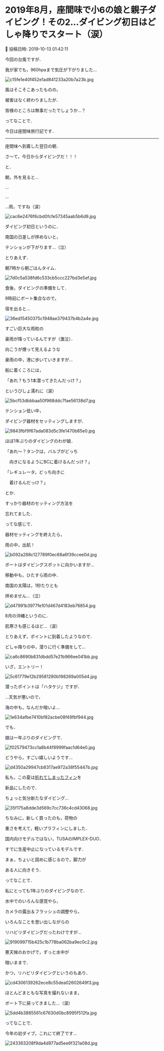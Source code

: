 # 2019年8月，座間味で小6の娘と親子ダイビング！その2…ダイビング初日はどしゃ降りでスタート（涙）

📅 投稿日時: 2019-10-13 01:42:11

今回の台風ですが．


我が家でも，960hpaまで気圧が下がりました…




![c15fe1e40f452e1ad841233a20b7a23b.jpg](images/c15fe1e40f452e1ad841233a20b7a23b.jpg)




風はそこそこあったものの，


被害はなく終わりましたが．


皆様のところは無事だったでしょうか…？





ってなことで．


今日は座間味旅行記です．





---


座間味へ到着した翌日の朝．





さ～て，今日からダイビングだ！！！


と．


朝，外を見ると…


…


…


…雨，ですね（涙）




![cac6e2476f6cbd0fcfe57345aab5b6d9.jpg](images/cac6e2476f6cbd0fcfe57345aab5b6d9.jpg)




ダイビング初日というのに．


南国の日差しが拝めないと，


テンションが下がります…（泣）





とりあえず．


朝7時から朝ごはんタイム．




![7d0c5a538fd6c533cb5ccc227bd3e5ef.jpg](images/7d0c5a538fd6c533cb5ccc227bd3e5ef.jpg)







食後，ダイビングの準備をして．


9時前にボート集合なので，


宿を出ると…




![36ed15450375c1948ae379437b4b2a4e.jpg](images/36ed15450375c1948ae379437b4b2a4e.jpg)




すごい巨大な雨粒の


豪雨が降っているんですが（激泣）．





向こうが煙って見えるような


豪雨の中，港に歩いていきますが…


船に着くころには，


「あれ？もう1本潜ってきたんだっけ？」


というびしょ濡れに（涙）




![5bcf53dbbbaa50f968ddc7fae56138d7.jpg](images/5bcf53dbbbaa50f968ddc7fae56138d7.jpg)







テンション低い中，


ダイビング器材をセッティングしますが．




![9843fbf9f67ada083d5c3fe1470b85e0.jpg](images/9843fbf9f67ada083d5c3fe1470b85e0.jpg)




ほぼ1年ぶりのダイビングのわが娘．


「あれ～？タンクは，バルブがどっち


　向きになるようにBCに着けるんだっけ？」


「レギュレータ，どっち向きに


　着けるんだっけ？」


とか．


すっかり器材のセッティング方法を


忘れてました．





ってな感じで．


器材セッティングを終えたら，


雨の中，出航！




![b092a288c127789f0ec68a6f39ccee0d.jpg](images/b092a288c127789f0ec68a6f39ccee0d.jpg)







ボートはダイビングスポットに向かいますが…


移動中も，ひたすら雨の中．


南国の太陽は，1秒たりとも


拝めません…（泣）




![d47991b3977fe101d467d4183eb76854.jpg](images/d47991b3977fe101d467d4183eb76854.jpg)




8月の沖縄というのに．


肌寒さも感じるほど…（涙）





とりあえず，ポイントに到着したようなので．


どしゃ降りの中，潜りに行く準備をして…




![ca6c8690b831dbdd57e21b966ee041bb.jpg](images/ca6c8690b831dbdd57e21b966ee041bb.jpg)




いざ，エントリー！




![5c61779e12b29581280b198269a005d4.jpg](images/5c61779e12b29581280b198269a005d4.jpg)







潜ったポイントは「ハタケジ」ですが．


…天気が悪いので，


海の中も，なんだか暗いよ…




![1e634afbe7410bf82acbe08f49fbf944.jpg](images/1e634afbe7410bf82acbe08f49fbf944.jpg)







でも．


娘は一年ぶりのダイビングで．




![f02579473cc1a8b44f8999faac1d64e0.jpg](images/f02579473cc1a8b44f8999faac1d64e0.jpg)




どうやら，すごい嬉しいようです…




![d4350a29947cb8317ae972a38f55447b.jpg](images/d4350a29947cb8317ae972a38f55447b.jpg)







私も，この夏は[折れてしまったフィン](e554e7627c331e844453e0c4f22a5086f.md)を


新品にしたので．


ちょっと気分新たなダイビング…




![35f175a8dde3d569c7cc736c4cd43068.jpg](images/35f175a8dde3d569c7cc736c4cd43068.jpg)







ちなみに，新しく買ったのも，荷物の


重さを考えて，軽いプラフィンにしました．


国内向けモデルではない，TUSAのIMPLEX-DUO．


すでに生産中止になっているモデルです．


まぁ，ちょいと固めに感じるので，脚力が


ある人に向きそう．





ってなことで．


私にとっても1年ぶりのダイビングなので．


水中でのいろんな感覚やら，


カメラの露出＆フラッシュの調整やら，


いろんなことを思い出しながらの


リハビリダイビングだったわけですが…




![919099715b425c1b778ba062ba9ec0c2.jpg](images/919099715b425c1b778ba062ba9ec0c2.jpg)







悪天候のおかげで，ずっと水中が


暗いままで．


かつ，リハビリダイビングというのもあり．




![cd4306139262ece8c55dea02602649f3.jpg](images/cd4306139262ece8c55dea02602649f3.jpg)







ほとんどまともな写真を撮れないまま，


ボート下に戻ってきました…（涙）




![5dd4b3885561c67630d0bc8995f512fa.jpg](images/5dd4b3885561c67630d0bc8995f512fa.jpg)




ってなことで．


今年の初ダイブ，これにて終了です…




![243363208f9da4d977ad5ee6f321a08d.jpg](images/243363208f9da4d977ad5ee6f321a08d.jpg)
